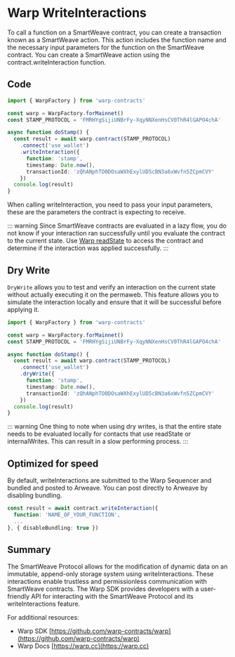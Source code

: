 # Warp WriteInteractions

To call a function on a SmartWeave contract, you can create a transaction known as a SmartWeave action. This action includes the function name and the necessary input parameters for the function on the SmartWeave contract. You can create a SmartWeave action using the contract.writeInteraction function.

## Code

```ts
import { WarpFactory } from 'warp-contracts'

const warp = WarpFactory.forMainnet()
const STAMP_PROTOCOL = 'FMRHYgSijiUNBrFy-XqyNNXenHsCV0ThR4lGAPO4chA'

async function doStamp() {
  const result = await warp.contract(STAMP_PROTOCOL)
    .connect('use_wallet')
    .writeInteraction({
      function: 'stamp',
      timestamp: Date.now(),
      transactionId: 'zQhANphTO0DOsaWXhExylUD5cBN3a6xWvfn5ZCpmCVY'
    })
  console.log(result)
}
```

When calling writeInteraction, you need to pass your input parameters, these are the parameters the contract is expecting to receive.

::: warning
Since SmartWeave contracts are evaluated in a lazy flow, you do not know if your interaction ran successfully until you evaluate the contract to the current state. Use [Warp readState](./readstate.md) to access the contract and determine if the interaction was applied successfully.
:::

## Dry Write

`DryWrite` allows you to test and verify an interaction on the current state without actually executing it on the permaweb. This feature allows you to simulate the interaction locally and ensure that it will be successful before applying it.

```ts
import { WarpFactory } from 'warp-contracts'

const warp = WarpFactory.forMainnet()
const STAMP_PROTOCOL = 'FMRHYgSijiUNBrFy-XqyNNXenHsCV0ThR4lGAPO4chA'

async function doStamp() {
  const result = await warp.contract(STAMP_PROTOCOL)
    .connect('use_wallet')
    .dryWrite({
      function: 'stamp',
      timestamp: Date.now(),
      transactionId: 'zQhANphTO0DOsaWXhExylUD5cBN3a6xWvfn5ZCpmCVY'
    })
  console.log(result)
}
```

::: warning
One thing to note when using dry writes, is that the entire state needs to be evaluated locally for contacts that use readState or internalWrites. This can result in a slow performing process.
:::

## Optimized for speed

By default, writeInteractions are submitted to the Warp Sequencer and bundled and posted to Arweave. You can post directly to Arweave by disabling bundling.

```ts
const result = await contract.writeInteraction({
  function: 'NAME_OF_YOUR_FUNCTION',
  ...
}, { disableBundling: true })
```

## Summary

The SmartWeave Protocol allows for the modification of dynamic data on an immutable, append-only storage system using writeInteractions. These interactions enable trustless and permissionless communication with SmartWeave contracts. The Warp SDK provides developers with a user-friendly API for interacting with the SmartWeave Protocol and its writeInteractions feature.

For additional resources:

* Warp SDK [https://github.com/warp-contracts/warp](https://github.com/warp-contracts/warp)
* Warp Docs [https://warp.cc](https://warp.cc)
